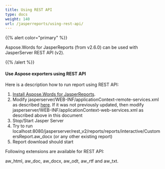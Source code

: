 ```yaml
---
title: Using REST API
type: docs
weight: 140
url: /jasperreports/using-rest-api/
---
```


{{% alert color="primary" %}} 

Aspose.Words for JasperReports (from v2.6.0) can be used with JasperServer REST API (v2).

{{% /alert %}} 

#### Use Aspose exporters using REST API

Here is a description how to run report using REST API:

1. [Install Aspose.Words for JasperReports](https://docs.aspose.com/words/jasperreports/installation/).
1. Modify jasperserver/WEB-INF/applicationContext-remote-services.xml as described [here](https://docs.aspose.com/words/jasperreports/installation/). If it was not previously updated, then modify jasperserver/WEB-INF/applicationContext-web-services.xml as described above in this document
1. Stop/Start Jasper Server
1. Try to run localhost:8080/jasperserver/rest_v2/reports/reports/interactive/CustomersReport.aw_docx (or any other existing report)
1. Report download should start

Following extensions are available for REST API: 

aw_html, aw_doc, aw_docx, aw_odt, aw_rtf and aw_txt.
